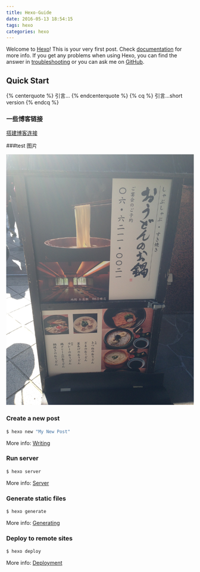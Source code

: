 ```yaml
---
title: Hexo-Guide
date: 2016-05-13 18:54:15
tags: hexo
categories: hexo
---
```

Welcome to [Hexo](https://hexo.io/)! This is your very first post. Check [documentation](https://hexo.io/docs/) for more info. If you get any problems when using Hexo, you can find the answer in [troubleshooting](https://hexo.io/docs/troubleshooting.html) or you can ask me on [GitHub](https://github.com/hexojs/hexo/issues).

## Quick Start
{% centerquote %} 引言... {% endcenterquote %}
{% cq %} 引言...short version {% endcq %}


### 一些博客链接

[搭建博客连接](http://ibruce.info/2013/11/22/hexo-your-blog/)

###test 图片

![/images/IMG_6322.JPG](/images/IMG_6322.JPG)


### Create a new post

``` bash
$ hexo new "My New Post"
```

More info: [Writing](https://hexo.io/docs/writing.html)

### Run server

``` bash
$ hexo server
```

More info: [Server](https://hexo.io/docs/server.html)

### Generate static files

``` bash
$ hexo generate
```

More info: [Generating](https://hexo.io/docs/generating.html)

### Deploy to remote sites

``` bash
$ hexo deploy
```

More info: [Deployment](https://hexo.io/docs/deployment.html)
